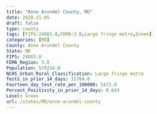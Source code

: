 ```yaml
---
title: "Anne Arundel County, MD"
date: 2020-11-05
draft: false
type: county
tags: [FIPS:24003.0,FEMA:3.0,Large fringe metro,Green]
categories: [MD]
County: Anne Arundel County
State: MD
FIPS: 24003.0
FEMA_Region: 3.0
Population: 579234.0
NCHS_Urban_Rural_Classification: Large fringe metro
Tests_in_prior_14_days: 31704.0
Fourteen_day_test_rate_per_100000: 5473.0
Percent_Positivity_in_prior_14_days: 0.043
Level: Green
url: /states/MD/anne-arundel-county
---
```




